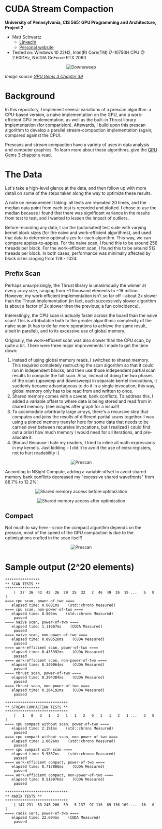 CUDA Stream Compaction
======================

**University of Pennsylvania, CIS 565: GPU Programming and Architecture, Project 2**

* Matt Schwartz
  * [LinkedIn](https://www.linkedin.com/in/matthew-schwartz-37019016b/)
  * [Personal website](https://mattzschwartz.web.app/)
* Tested on: Windows 10 22H2, Intel(R) Core(TM) i7-10750H CPU @ 2.60GHz, NVIDIA GeForce RTX 2060

<p align="center">
  <img src="img/downsweep.jpg" alt="Downsweep">
</p>

*Image source [GPU Gems 3 Chapter 39](https://developer.nvidia.com/gpugems/gpugems3/part-vi-gpu-computing/chapter-39-parallel-prefix-sum-scan-cuda)*  


# Background

In this repository, I implement several variations of a prescan algorithm: a CPU-based version, a naive implementation on the GPU, and a work-efficient GPU implementation, as well as the built-in Thrust library implementation (for comparision). Aftewards, I build upon this prescan algorithm to develop a parallel stream-compaction implementation (again, compared against the CPU). 

Prescans and stream compaction have a variety of uses in data analysis and computer graphics. To learn more about these algorithms, give the [GPU Gems 3 chapter](https://developer.nvidia.com/gpugems/gpugems3/part-vi-gpu-computing/chapter-39-parallel-prefix-sum-scan-cuda) a read.

# The Data

Let's take a high-level glance at the data, and then follow up with more detail on some of the steps taken along the way to optimize these results. 

A note on measurement taking: all tests are repeated 20 times, and the median data point from each test is recorded and plotted. I chose to use the median because I found that there was significant variance in the results from test to test, and I wanted to lessen the impact of outliers.

Before recording any data, I ran the (automated) test suite with varying kernel block sizes (for the naive and work-efficient algorithms), and used that data to determine optimal sizes for each algorithm. This way, we can compare apples-to-apples. For the naive scan, I found this to be around 256 threads per block. For the work-efficient scan, I found this to be around 512 threads per block. In both cases, performance was minimally affected by block sizes ranging from 128 - 1024.

## Prefix Scan

Perhaps unsurprisingly, the Thrust library is unanimously the winner at every array size, ranging from ~1 thousand elements to ~16 million. However, my work-efficient implementation isn't so far off - about 2x slower than the Thrust implementation (in fact, each successively slower algorithm is about a factor of 2x slower than the previous; a fun coincidence).

Interestingly, the CPU scan is actually faster across the board than the naive scan! This is attributable both to the greater algorithmic complexity of the naive scan (it has to do far more operations to achieve the same result, albeit in parallel), and to its excessive use of global memory.  

Originally, the work-efficient scan was also slower than the CPU scan, by quite a bit. There were three major improvements I made to get the time down:
1. Instead of using global memory reads, I switched to shared memory. This required completely restructing the scan algorithm so that it could run in independent blocks, and then use those independent partial scan results to compute the full scan. Also, instead of doing the two phases of the scan (upsweep and downsweep) in separate kernel invocations, it suddenly became advantageous to do it in a single invocation; this way, global memory only has to be read from and written to once. 
2. Shared memory comes with a caveat; bank conflicts. To address this, I added a variable offset to where data is being stored and read from in shared memory. (see images after graph for a visual!)
3. To accomodate arbritrarily large arrays, there's a recursive step that computes and joins the results of different partial scans together. I was using a pinned memory transfer here for some data that needs to be carried over between recursive invocations, but I realized I could find out a priori how much memory I would need for all iterations, and pre-allocate it.
4. (Bonus) Because I hate my readers, I tried to inline all math expressions in my kernels. Just kidding - I did it to avoid the use of extra registers, not to hurt readability :(


<p align="center">
  <img src="img/Prescan%20times%20for%20various-sized%20arrays.svg" alt="Prescan">
</p>

According to NSight Compute, adding a variable offset to avoid shared memory bank conflicts decreased my "excessive shared wavefronts" from 88.7% to 12.2%!

<p align="center">
  <img src="img/perf1.webp" alt="Shared memory access before optimization">
</p>

<p align="center">
  <img src="img/perf2.webp" alt="Shared memory access after optimization">
</p>

## Compact

Not much to say here - since the compact algorithm depends on the prescan, most of the speed of the GPU compaction is due to the optimizations crafted in the scan itself!

<p align="center">
  <img src="img/Compact%20Times%20for%20various-sized%20arrays.svg" alt="Prescan">
</p>


# Sample output (2^20 elements)

```
****************
** SCAN TESTS **
****************
    [  27  36  43  45  26  29  25  32   2  46  49  26  19 ...   5   0 ]
==== cpu scan, power-of-two ====
   elapsed time: 0.6881ms    (std::chrono Measured)
==== cpu scan, non-power-of-two ====
   elapsed time: 0.505ms    (std::chrono Measured)
    passed 
==== naive scan, power-of-two ====
   elapsed time: 1.11667ms    (CUDA Measured)
    passed 
==== naive scan, non-power-of-two ====
   elapsed time: 0.898528ms    (CUDA Measured)
    passed 
==== work-efficient scan, power-of-two ====
   elapsed time: 0.435392ms    (CUDA Measured)
    passed 
==== work-efficient scan, non-power-of-two ====
   elapsed time: 0.340064ms    (CUDA Measured)
    passed 
==== thrust scan, power-of-two ====
   elapsed time: 0.294304ms    (CUDA Measured)
    passed 
==== thrust scan, non-power-of-two ====
   elapsed time: 0.264192ms    (CUDA Measured)
    passed 

*****************************
** STREAM COMPACTION TESTS **
*****************************
    [   1   0   3   1   2   1   1   2   0   2   1   2   1 ...   3   0 ]
==== cpu compact without scan, power-of-two ====
   elapsed time: 2.191ms    (std::chrono Measured)
    passed 
==== cpu compact without scan, non-power-of-two ====
   elapsed time: 2.0626ms    (std::chrono Measured)
    passed 
==== cpu compact with scan ====
   elapsed time: 5.9357ms    (std::chrono Measured)
    passed 
==== work-efficient compact, power-of-two ====
   elapsed time: 0.717088ms    (CUDA Measured)
    passed 
==== work-efficient compact, non-power-of-two ====
   elapsed time: 0.518976ms    (CUDA Measured)
    passed 

*****************************
** RADIX TESTS **
*****************************
    [ 147 231  53 245 206  59   5 137  97 116  69 136 169 ...  10   0 ]
==== radix sort, power-of-two ====
   elapsed time: 22.694ms    (CUDA Measured)
    passed 
```